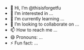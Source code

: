 - 👋 Hi, I’m @thisisforgetfu
- 👀 I’m interested in ...
- 🌱 I’m currently learning ...
- 💞️ I’m looking to collaborate on ...
- 📫 How to reach me ...
- 😄 Pronouns: ...
- ⚡ Fun fact: ...

<!---
thisisforgetfu/thisisforgetfu is a ✨ special ✨ repository because its `README.md` (this file) appears on your GitHub profile.
You can click the Preview link to take a look at your changes.
--->
